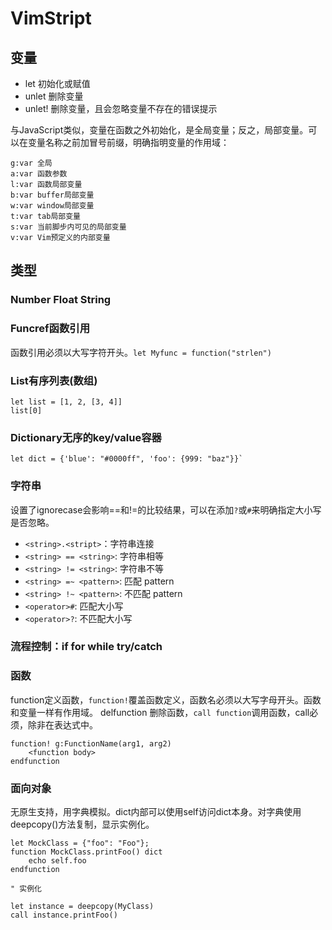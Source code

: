 # VimStript

## 变量
- let 初始化或赋值
- unlet 删除变量
- unlet! 删除变量，且会忽略变量不存在的错误提示

与JavaScript类似，变量在函数之外初始化，是全局变量；反之，局部变量。可以在变量名称之前加冒号前缀，明确指明变量的作用域：

```` VimScript
g:var 全局
a:var 函数参数
l:var 函数局部变量
b:var buffer局部变量
w:var window局部变量
t:var tab局部变量
s:var 当前脚步内可见的局部变量
v:var Vim预定义的内部变量
````

## 类型

### Number Float String

### Funcref函数引用

函数引用必须以大写字符开头。`let Myfunc = function("strlen")`

### List有序列表(数组)

```` vimscript
let list = [1, 2, [3, 4]]
list[0]
````


### Dictionary无序的key/value容器

```` vimscript
let dict = {'blue': "#0000ff", 'foo': {999: "baz"}}`
````

### 字符串

设置了ignorecase会影响==和!=的比较结果，可以在添加`?`或`#`来明确指定大小写是否忽略。

- `<string>.<stript>`：字符串连接
- `<string> == <string>`: 字符串相等
- `<string> != <string>`: 字符串不等
- `<string> =~ <pattern>`: 匹配 pattern
- `<string> !~ <pattern>`: 不匹配 pattern
- `<operator>#`: 匹配大小写
- `<operator>?`: 不匹配大小写

### 流程控制：if for while try/catch

### 函数

function定义函数，`function!`覆盖函数定义，函数名必须以大写字母开头。函数和变量一样有作用域。
delfunction <function>删除函数，`call function`调用函数，call必须，除非在表达式中。
```` vimscript
function! g:FunctionName(arg1, arg2)
    <function body>
endfunction
````

### 面向对象

无原生支持，用字典模拟。dict内部可以使用self访问dict本身。对字典使用deepcopy()方法复制，显示实例化。

```` vimscript
let MockClass = {"foo": "Foo"};
function MockClass.printFoo() dict
    echo self.foo
endfunction

" 实例化

let instance = deepcopy(MyClass)
call instance.printFoo()
````

